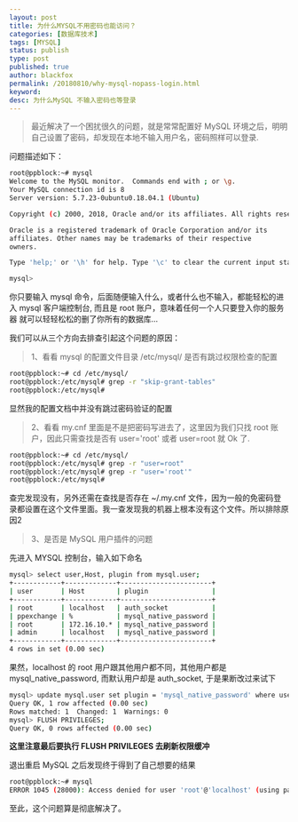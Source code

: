 ```yaml
---
layout: post
title: 为什么MYSQL不用密码也能访问？
categories: [数据库技术]
tags: [MYSQL]
status: publish
type: post
published: true
author: blackfox
permalink: /20180810/why-mysql-nopass-login.html
keyword: 
desc: 为什么MySQL 不输入密码也等登录
---
```


> 最近解决了一个困扰很久的问题，就是常常配置好 MySQL 环境之后，明明自己设置了密码，却发现在本地不输入用户名，密码照样可以登录.

问题描述如下：

```bash
root@ppblock:~# mysql
Welcome to the MySQL monitor.  Commands end with ; or \g.
Your MySQL connection id is 8
Server version: 5.7.23-0ubuntu0.18.04.1 (Ubuntu)

Copyright (c) 2000, 2018, Oracle and/or its affiliates. All rights reserved.

Oracle is a registered trademark of Oracle Corporation and/or its
affiliates. Other names may be trademarks of their respective
owners.

Type 'help;' or '\h' for help. Type '\c' to clear the current input statement.

mysql> 

```

你只要输入 mysql 命令，后面随便输入什么，或者什么也不输入，都能轻松的进入 mysql 客户端控制台, 而且是 root 账户，意味着任何一个人只要登入你的服务器
就可以轻轻松松的删了你所有的数据库...

我们可以从三个方向去排查引起这个问题的原因：

> 1、看看 mysql 的配置文件目录 /etc/mysql/ 是否有跳过权限检查的配置

```bash
root@ppblock:~# cd /etc/mysql/
root@ppblock:/etc/mysql# grep -r "skip-grant-tables"
root@ppblock:/etc/mysql#
```

显然我的配置文档中并没有跳过密码验证的配置

> 2、看看 my.cnf 里面是不是把密码写进去了，这里因为我们只找 root 账户，因此只需查找是否有 user='root' 或者 user=root 就 Ok 了.

```bash
root@ppblock:~# cd /etc/mysql/
root@ppblock:/etc/mysql# grep -r "user=root"
root@ppblock:/etc/mysql# grep -r "user='root'"
root@ppblock:/etc/mysql# 
```

查完发现没有，另外还需在查找是否存在 ~/.my.cnf 文件，因为一般的免密码登录都设置在这个文件里面。我一查发现我的机器上根本没有这个文件。所以排除原因2

> 3、是否是 MySQL 用户插件的问题

先进入 MYSQL 控制台，输入如下命名

```bash
mysql> select user,Host, plugin from mysql.user;
+------------+-------------+-----------------------+
| user       | Host        | plugin                |
+------------+-------------+-----------------------+
| root       | localhost   | auth_socket           |
| ppexchange | %           | mysql_native_password |
| root       | 172.16.10.* | mysql_native_password |
| admin      | localhost   | mysql_native_password |
+------------+-------------+-----------------------+
4 rows in set (0.00 sec)
```

果然，localhost 的 root 用户跟其他用户都不同，其他用户都是 mysql_native_password, 而默认用户却是 auth_socket, 于是果断改过来试下

```bash
mysql> update mysql.user set plugin = 'mysql_native_password' where user = 'root' and host='localhost';
Query OK, 1 row affected (0.00 sec)
Rows matched: 1  Changed: 1  Warnings: 0
mysql> FLUSH PRIVILEGES;
Query OK, 0 rows affected (0.00 sec)
```

__这里注意最后要执行 FLUSH PRIVILEGES 去刷新权限缓冲__

退出重启 MySQL 之后发现终于得到了自己想要的结果

```bash
root@ppblock:~# mysql
ERROR 1045 (28000): Access denied for user 'root'@'localhost' (using password: NO)
```

至此，这个问题算是彻底解决了。




